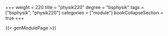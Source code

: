 +++
weight = 220
title = "physik220"
degree = "bsphysik"
tags = ["bsphysik", "physik220"]
categories = ["module"]
bookCollapseSection = true
+++

{{< genModulePage >}}
